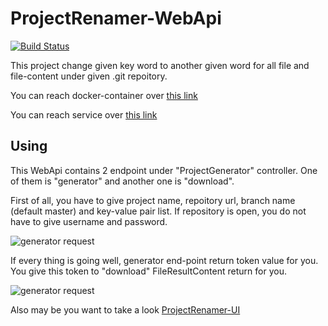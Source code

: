 # ProjectRenamer-WebApi

[![Build Status](https://travis-ci.org/ProjectRenamer/ProjectRenamer-WebApi.svg?branch=master)](https://travis-ci.org/ProjectRenamer/ProjectRenamer-WebApi)

This project change given key word to another given word for all file and file-content under given .git repoitory.

You can reach docker-container over [this link](https://hub.docker.com/r/projectrenamer/projectrenamer-webapi/)

You can reach service over [this link](https://project-renamer-api.azurewebsites.net)

## Using

This WebApi contains 2 endpoint under "ProjectGenerator" controller. One of them is "generator" and another one is "download".

First of all, you have to give project name, repoitory url, branch name (default master) and key-value pair list. If repository is open, you do not have to give username and password.

![generator request](https://preview.ibb.co/jPzrA7/generator.png)

If every thing is going well, generator end-point return token value for you. You give this token to "download" FileResultContent return for you.

![generator request](https://image.ibb.co/eNMhHn/download.png)


Also may be you want to take a look [ProjectRenamer-UI](https://github.com/ProjectRenamer/ProjectRenamer-UI)

